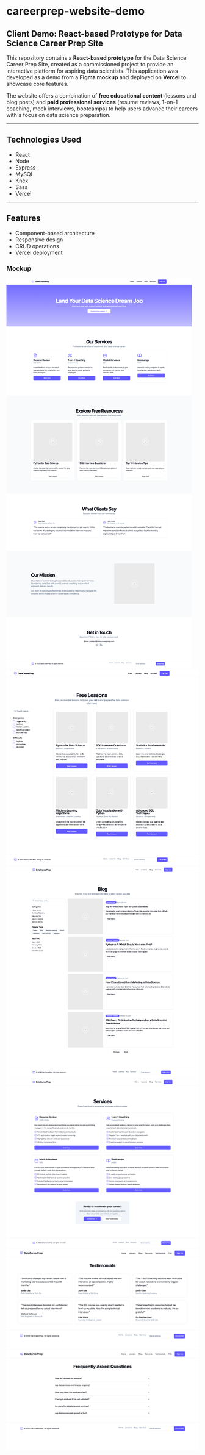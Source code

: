 # careerprep-website-demo

## Client Demo:  React-based Prototype for Data Science Career Prep Site 

This repository contains a **React-based prototype** for the Data Science Career Prep Site, created as a commissioned project to provide an interactive platform for aspiring data scientists. This application was developed as a demo from a **Figma mockup** and deployed on **Vercel** to showcase core features.

The website offers a combination of **free educational content** (lessons and blog posts) and **paid professional services** (resume reviews, 1-on-1 coaching, mock interviews, bootcamps) to help users advance their careers with a focus on data science preparation.

---

## Technologies Used
- React
- Node
- Express
- MySQL
- Knex
- Sass
- Vercel

---

## Features
- Component-based architecture
- Responsive design
- CRUD operations
- Vercel deployment

### Mockup

![Home Page](./assets/images/homepage.png)
![Lessons Page](./assets/images/lessonspage.png)
![Blog Page](./assets/images/blogpage.png)
![Services Page](./assets/images/servicespage.png)
![Testimonials Page](./assets/images/testimonialspage.png)
![FAQ Page](./assets/images/FAQpage.png)